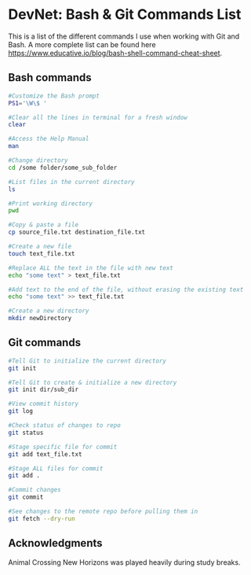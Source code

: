 # DevNet: Bash & Git Commands List

This is a list of the different commands I use when working with Git and Bash. A more complete list can be found here https://www.educative.io/blog/bash-shell-command-cheat-sheet.

## Bash commands

```bash
#Customize the Bash prompt
PS1='\W\$ '
```

```bash
#Clear all the lines in terminal for a fresh window
clear
```

```bash
#Access the Help Manual
man
```

```bash
#Change directory
cd /some folder/some_sub_folder
```

```bash
#List files in the current directory
ls
```

```bash
#Print working directory
pwd
```

```bash
#Copy & paste a file
cp source_file.txt destination_file.txt
```

```bash
#Create a new file
touch text_file.txt
```

```bash
#Replace ALL the text in the file with new text
echo "some text" > text_file.txt 

#Add text to the end of the file, without erasing the existing text
echo "some text" >> text_file.txt 
```

```bash
#Create a new directory
mkdir newDirectory
```

## Git commands

```bash
#Tell Git to initialize the current directory
git init

#Tell Git to create & initialize a new directory
git init dir/sub_dir
```

```bash
#View commit history
git log
```

```bash
#Check status of changes to repo
git status
```

```bash
#Stage specific file for commit
git add text_file.txt

#Stage ALL files for commit
git add .
```

```bash
#Commit changes
git commit
```

```bash
#See changes to the remote repo before pulling them in
git fetch --dry-run
```

## Acknowledgments

Animal Crossing New Horizons was played heavily during study breaks.
